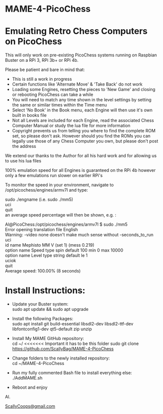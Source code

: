 # MAME-4-PicoChess
 
# Emulating Retro Chess Computers on PicoChess
 
This will only work on pre-existing PicoChess systems running on Raspbian Buster on a RPi 3, RPi 3b+ or RPi 4b.
 
Please be patient and bare in mind that:
* This is still a work in progress
* Certain functions like 'Alternate Move' & 'Take Back' do not work
* Loading some Engines, resetting the pieces to 'New Game' and closing or rebooting PicoChess can take a while
* You will need to match any time shown in the level settings by setting the same or similar times within the Time menu 
* Select 'No Book' in the Book menu, each Engine will then use it's own built in books file
* Not all Levels are included for each Engine, read the associated Chess Computer Manual or study the lua file for more information 
* Copyright prevents us from telling you where to find the complete ROM set, so please don't ask. However should you find the ROMs you can legally use those of any Chess Computer you own, but please don't post the address
  
We extend our thanks to the Author for all his hard work and for allowing us to use his lua files 
  
100% emulation speed for all Engines is guaranteed on the RPi 4b however only a few emulations run slower on earlier RPi's
  
To monitor the speed in your environment, navigate to /opt/picochess/engines/armv7l and type:
 
sudo ./engname  (i.e. sudo ./mm5)  
uci  
quit  
an average speed percentage will then be shown, e.g. :  
 
Al@PicoChess:/opt/picochess/engines/armv7l $ sudo ./mm5  
Error opening translation file English  
Warning: -video none doesn't make much sense without -seconds_to_run  
uci  
id name Mephisto MM V (set 1) (mess 0.219)  
option name Speed type spin default 100 min 0 max 10000  
option name Level type string default le 1  
uciok  
quit  
Average speed: 100.00% (8 seconds)  
 
# Install Instructions:

* Update your Buster system:  
sudo apt update && sudo apt upgrade
 
* Install the following Packages:  
sudo apt install git build-essential libsdl2-dev libsdl2-ttf-dev libfontconfig1-dev qt5-default zip unzip

* Install My MAME GitHub repository:  
cd ~/         <<<<<<< Important it has to be this folder
sudo git clone https://github.com/ScallyBag/MAME-4-PicoChess

* Change folders to the newly installed repository:  
cd ~/MAME-4-PicoChess

* Run my fully commented Bash file to install everything else:  
./AddMAME.sh  
 
* Reboot and enjoy
  
  
  
Al.
  
ScallyCoops@gmail.com
  
